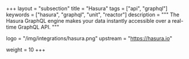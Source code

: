 +++
layout = "subsection"
title = "Hasura"
tags = ["api", "graphql"]
keywords = ["hasura", "graphql", "unit", "reactor"]
description = """
The Hasura GraphQL engine makes your data instantly accessible over a real-time
GraphQL API.
"""

logo = "/img/integrations/hasura.png"
upstream = "https://hasura.io"

weight = 10
+++
